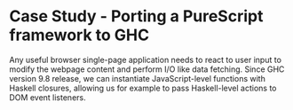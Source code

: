 # Case Study - Porting a PureScript framework to GHC

Any useful browser single-page application needs to react to user input to modify the webpage content and perform I/O like data fetching. Since GHC version 9.8 release, we can instantiate JavaScript-level functions with Haskell closures, allowing us for example to pass Haskell-level actions to DOM event listeners.